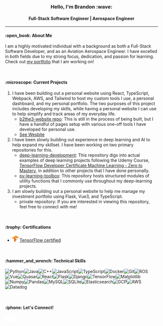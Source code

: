 <h3 align="middle">
  Hello, I'm Brandon :wave:
  <h4 align="middle">Full-Stack Software Engineer | Aerospace Engineer</h4>
</h3>

<hr/>

<h4>:open_book: About Me</h4>

I am a highly motivated individual with a background as both a Full-Stack Software Developer, and as an Aviation Aerospace Engineer. I have excelled in both fields due to my strong focus, dedication, and passion for learning. Check out <a href="https://bkubick.github.io/personal-portfolio/">my portfolio</a> that I am working on!
<br/>

&nbsp;

<h4>:microscope: Current Projects</h4>
<ol>
  <li>
    I have been building out a personal website using React, TypeScript, Webpack, AWS, and Tailwind to host my custom tools I use, a personal dashboard, and my personal portfolio. The two purposes of this project includes developing my skills, while having a personal website I can use to help simplify and track areas of my everyday life.
      <ul>
        <li>
          <a href="https://github.com/bkubick/b2the3-website">b2the3-website repo</a>: This is still in the process of being built, but I have a handful of pages setup with various one-off tools I have developed for personal use.
        </li>
        <li>
          <a href="https://main.d2semq1uh5h3uk.amplifyapp.com/">See Wesbite</a>
        </li>
      </ul>
  </li>
  <li>
    I have been slowly building out experience in deep learning and AI to help expand my skillset. I have been working on two primary repositories for this.
    <ul>
      <li>
        <a href="https://github.com/bkubick/deep-learning-development">deep-learning-development</a>: This repository digs into actual examples of deep learning
    projects following the Udemy Course, <a href="https://www.udemy.com/course/tensorflow-developer-certificate-machine-learning-zero-to-mastery/learn/lecture/25125208?start=1#content">TensorFlow Developer Certificate Machine Learning - Zero to Mastery</a>, in addition to other projects that I have done personally.
      </li>
      <li>
        <a href="https://github.com/bkubick/py-learning-toolbox">py-learning-toolbox</a>: This repository hosts structured modules of utility functions that I commonly use throughout my deep-learning projects.
      </li>
    </ul>
  </li>
  <li>
    I am slowly building out a personal website to help me manage my investment portfolio using Flask, Vue3, and TypeScript.
    <ul>
      <li>
        private repository: If you are interested in viewing this repository, feel free to connect with me!
      </li>
    </ul>
  </li>
</ol>

&nbsp;

<h4>:trophy: Certifications</h4>
<ul>
  <li>
    <span><img width="20" src="https://github.com/bkubick/bkubick/blob/main/tensorflow.svg" alt="TensorFlow" />&nbsp;<a href="https://www.credential.net/f6e1bf27-abca-448b-a4f8-ced69396fd02">TensorFlow certified</a></span>
  </li>
</ul>

&nbsp;

<h4>:hammer_and_wrench: Technical Skills</h4>
<!-- https://github.com/Ileriayo/markdown-badges -->
<img alt="Python" align="left" src="https://img.shields.io/badge/python-3670A0?style=for-the-badge&logo=python&logoColor=ffdd54"/>
<img alt="Java" align="left" src="https://img.shields.io/badge/java-%23ED8B00.svg?style=for-the-badge&logo=openjdk&logoColor=white"/>
<img alt="C++" align="left" src="https://img.shields.io/badge/c++-%2300599C.svg?style=for-the-badge&logo=c%2B%2B&logoColor=white"/>
<img alt="JavaScript" align="left" src="https://img.shields.io/badge/javascript-%23323330.svg?style=for-the-badge&logo=javascript&logoColor=%23F7DF1E"/>
<img alt="TypeScript" align="left" src="https://img.shields.io/badge/typescript-%23007ACC.svg?style=for-the-badge&logo=typescript&logoColor=white"/>
<img alt="Docker" align="left" src="https://img.shields.io/badge/docker-%230db7ed.svg?style=for-the-badge&logo=docker&logoColor=white"/>
<img alt="Git" align="left" src="https://img.shields.io/badge/git-%23F05033.svg?style=for-the-badge&logo=git&logoColor=white"/>
<img alt="ROS" align="left" src="https://img.shields.io/badge/ros-%230A0FF9.svg?style=for-the-badge&logo=ros&logoColor=white"/>
<img alt="Vue" align="left" src="https://img.shields.io/badge/vuejs-%2335495e.svg?style=for-the-badge&logo=vuedotjs&logoColor=%234FC08D"/>
<img alt="Quasar" align="left" src="https://img.shields.io/badge/Quasar-16B7FB?style=for-the-badge&logo=quasar&logoColor=black"/>
<img alt="React" align="left" src="https://img.shields.io/badge/react-%2320232a.svg?style=for-the-badge&logo=react&logoColor=%2361DAFB"/>
<img alt="Flask" align="left" src="https://img.shields.io/badge/flask-%23000.svg?style=for-the-badge&logo=flask&logoColor=white"/>
<img alt="Django" align="left" src="https://img.shields.io/badge/django-%23092E20.svg?style=for-the-badge&logo=django&logoColor=white"/>
<img alt="TensorFlow" align="left" src="https://img.shields.io/badge/TensorFlow-%23FF6F00.svg?style=for-the-badge&logo=TensorFlow&logoColor=white"/>
<img alt="Matplotlib" align="left" src="https://img.shields.io/badge/Matplotlib-%23ffffff.svg?style=for-the-badge&logo=Matplotlib&logoColor=black)"/>
<img alt="Numpy" align="left" src="https://img.shields.io/badge/numpy-%23013243.svg?style=for-the-badge&logo=numpy&logoColor=white"/>
<img alt="Pandas" align="left" src="https://img.shields.io/badge/pandas-%23150458.svg?style=for-the-badge&logo=pandas&logoColor=white"/>
<img alt="MySQL" align="left" src="https://img.shields.io/badge/mysql-%2300f.svg?style=for-the-badge&logo=mysql&logoColor=white"/>
<img alt="SQLite" align="left" src="https://img.shields.io/badge/sqlite-%2307405e.svg?style=for-the-badge&logo=sqlite&logoColor=white"/>
<img alt="Elasticsearch" align="left" src="https://img.shields.io/badge/-ElasticSearch-005571?style=for-the-badge&logo=elasticsearch"/>
<img alt="GCP" align=left  src="https://img.shields.io/badge/GoogleCloud-%234285F4.svg?style=for-the-badge&logo=google-cloud&logoColor=white"/>
<img alt="AWS" align=left src="https://img.shields.io/badge/AWS-%23FF9900.svg?style=for-the-badge&logo=amazon-aws&logoColor=white"/>
<img alt="Datadog" src="https://img.shields.io/badge/datadog-%23632CA6.svg?style=for-the-badge&logo=datadog&logoColor=white"/>

&nbsp;
&nbsp;

<h4>:iphone: Let's Connect!</h4>
<a href="https://www.linkedin.com/in/brandonkubick/">
  <img width="20" align="left" src="https://github.com/bkubick/bkubick/blob/main/linked_in.svg" alt="LinkedIn" />
</a>

<a href="https://github.com/bkubick" style="text-decoration:none;">
  <img width="20" src="https://github.com/bkubick/bkubick/blob/main/github.svg" alt="GitHub" />
</a>
